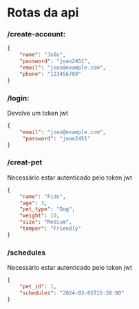 


# Rotas da api 
### **/create-account:**
```JSON
{
    "name": "João",
    "password": "joao2451",
    "email": "joao@example.com", 
    "phone": "123456789"
}
```



### **/login:**
Devolve um token jwt
```JSON
{
    "email": "joao@example.com",
     "password": "joao2451"
}
```

### **/creat-pet**
Necessário estar autenticado pelo token jwt
```JSON
{
    "name": "Fido",
    "age": 3,
    "pet_type": "Dog",
    "weight": 10,
    "size": "Medium",
    "temper": "Friendly"
}
```

### **/schedules**
Necessário estar autenticado pelo token jwt
```JSON
{
    "pet_id": 1,
    "schedules": "2024-03-05T15:30:00"
}
```
